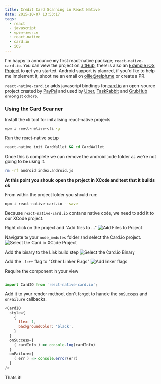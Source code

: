 ```yaml
---
title: Credit Card Scanning in React Native
date: 2015-10-07 13:53:17
tags:
  - react
  - javascript
  - open-source
  - react-native
  - card.io
  - iOS
---
```


I'm happy to announce my first react-native package; `react-native-card.io`. You can view the project on [GitHub](https://github.com/BBB/react-native-card.io), there is also an [Example iOS Project](https://github.com/BBB/react-native-card.io-example) to get you started. Android support is planned, if you'd like to help me implement it, shoot me an email on [ollie@relph.me](mailto:ollie@relph.me) or create a PR.

`react-native-card.io` adds javascript bindings for [card.io](http://card.io/) an open-source project created by [PayPal](http://paypal.com/) and used by [Uber](http://uber.com), [TaskRabbit](http://taskrabbit.com/) and [GrubHub](http://www.grubhub.com/) amongst others.


### Using the Card Scanner

Install the cli tool for initialising react-native projects


```bash
npm i react-native-cli -g
```

Run the react-native setup


```bash
react-native init CardWallet && cd CardWallet
```

Once this is complete we can remove the android code folder as we're not going to be using it.


```bash
rm -rf android index.android.js
```

**At this point you should open the project in XCode and test that it builds ok**


From within the project folder you should run: 


```bash
npm i react-native-card.io --save
```

Because `react-native-card.io` contains native code, we need to add it to our XCode project.

Right click on the project and "Add files to ..."
![Add Files to Project](__GHOST_URL__/blog/content/images/2015/10/add-files-to-project.png)

Navigate to your `node_modules` folder and select the Card.io project.
![Select the Card.io XCode Project](__GHOST_URL__/blog/content/images/2015/10/select-the-card-io-project.png)

Add the binary to the Link build step
![Select the Card.io Binary](__GHOST_URL__/blog/content/images/2015/10/select-the-card-io-binary.png)

Add the `-lc++` flag to "Other Linker Flags"
![Add linker flags](__GHOST_URL__/blog/content/images/2015/10/add-linker-flags.png)

Require the component in your view

```javascript

import CardIO from 'react-native-card.io';

```

Add it to your render method, don't forget to handle the `onSuccess` and `onFailure` callbacks.

```javascript
<CardIO
  style={
    {
      flex: 1,
      backgroundColor: 'black',
    }
  }
  onSuccess={
    ( cardInfo ) => console.log(cardInfo)
  }
  onFailure={
    ( err ) => console.error(err)
  }
/>
```

Thats it!

